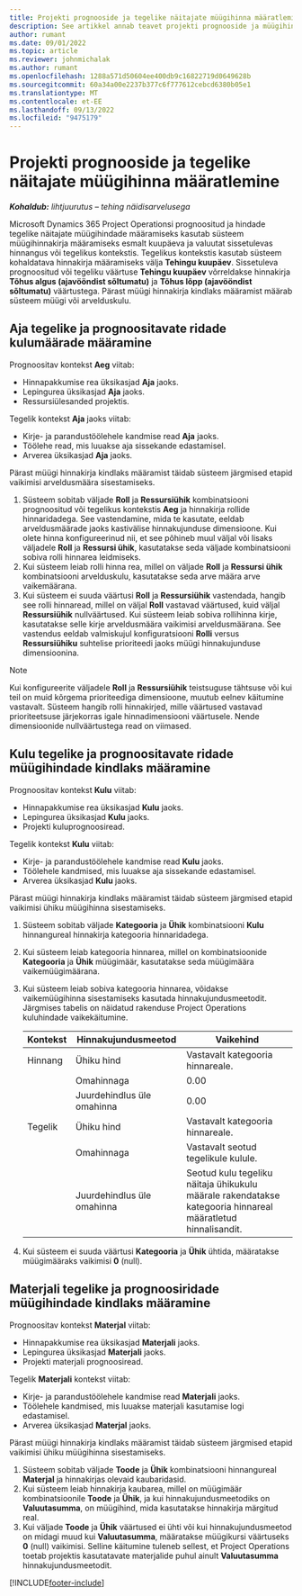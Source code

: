 ```yaml
---
title: Projekti prognooside ja tegelike näitajate müügihinna määratlemine
description: See artikkel annab teavet projekti prognooside ja müügihindade tegelike näitajate määratlemise kohta.
author: rumant
ms.date: 09/01/2022
ms.topic: article
ms.reviewer: johnmichalak
ms.author: rumant
ms.openlocfilehash: 1288a571d50604ee400db9c16822719d0649628b
ms.sourcegitcommit: 60a34a00e2237b377c6f777612cebcd6380b05e1
ms.translationtype: MT
ms.contentlocale: et-EE
ms.lasthandoff: 09/13/2022
ms.locfileid: "9475179"
---
```

# <a name="determine-sales-prices-for-project-estimates-and-actuals"></a>Projekti prognooside ja tegelike näitajate müügihinna määratlemine

_**Kohaldub:** lihtjuurutus – tehing näidisarvelusega_

Microsoft Dynamics 365 Project Operationsi prognoositud ja hindade tegelike näitajate müügihindade määramiseks kasutab süsteem müügihinnakirja määramiseks esmalt kuupäeva ja valuutat sissetulevas hinnangus või tegelikus kontekstis. Tegelikus kontekstis kasutab süsteem kohaldatava hinnakirja määramiseks välja **Tehingu kuupäev**. Sissetuleva prognoositud või tegeliku väärtuse **Tehingu kuupäev** võrreldakse hinnakirja **Tõhus algus (ajavööndist sõltumatu)** ja **Tõhus lõpp (ajavööndist sõltumatu)** väärtustega. Pärast müügi hinnakirja kindlaks määramist määrab süsteem müügi või arvelduskulu.

## <a name="determining-sales-rates-on-actual-and-estimate-lines-for-time"></a>Aja tegelike ja prognoositavate ridade kulumäärade määramine

Prognoositav kontekst **Aeg** viitab:

- Hinnapakkumise rea üksikasjad **Aja** jaoks.
- Lepingurea üksikasjad **Aja** jaoks.
- Ressursiülesanded projektis.

Tegelik kontekst **Aja** jaoks viitab:

- Kirje- ja parandustöölehele kandmise read **Aja** jaoks.
- Töölehe read, mis luuakse aja sissekande edastamisel.
- Arverea üksikasjad **Aja** jaoks. 

Pärast müügi hinnakirja kindlaks määramist täidab süsteem järgmised etapid vaikimisi arveldusmäära sisestamiseks.

1. Süsteem sobitab väljade **Roll** ja **Ressursiühik** kombinatsiooni prognoositud või tegelikus kontekstis **Aeg** ja hinnakirja rollide hinnaridadega. See vastendamine, mida te kasutate, eeldab arveldusmäärade jaoks kastivälise hinnakujunduse dimensioone. Kui olete hinna konfigureerinud nii, et see põhineb muul väljal või lisaks väljadele **Roll** ja **Ressursi ühik**, kasutatakse seda väljade kombinatsiooni sobiva rolli hinnarea leidmiseks.
1. Kui süsteem leiab rolli hinna rea, millel on väljade **Roll** ja **Ressursi ühik** kombinatsiooni arvelduskulu, kasutatakse seda arve määra arve vaikemäärana.
1. Kui süsteem ei suuda väärtusi **Roll** ja **Ressursiühik** vastendada, hangib see rolli hinnaread, millel on väljal **Roll** vastavad väärtused, kuid väljal **Ressursiühik** nullväärtused. Kui süsteem leiab sobiva rollihinna kirje, kasutatakse selle kirje arveldusmäära vaikimisi arveldusmäärana. See vastendus eeldab valmiskujul konfiguratsiooni **Rolli** versus **Ressursiühiku** suhtelise prioriteedi jaoks müügi hinnakujunduse dimensioonina.

> [!NOTE]
> Kui konfigureerite väljadele **Roll** ja **Ressursiühik** teistsuguse tähtsuse või kui teil on muid kõrgema prioriteediga dimensioone, muutub eelnev käitumine vastavalt. Süsteem hangib rolli hinnakirjed, mille väärtused vastavad prioriteetsuse järjekorras igale hinnadimensiooni väärtusele. Nende dimensioonide nullväärtustega read on viimased.

## <a name="determining-sales-rates-on-actual-and-estimate-lines-for-expense"></a>Kulu tegelike ja prognoositavate ridade müügihindade kindlaks määramine

Prognoositav kontekst **Kulu** viitab:

- Hinnapakkumise rea üksikasjad **Kulu** jaoks.
- Lepingurea üksikasjad **Kulu** jaoks.
- Projekti kuluprognoosiread.

Tegelik kontekst **Kulu** viitab:

- Kirje- ja parandustöölehele kandmise read **Kulu** jaoks.
- Töölehele kandmised, mis luuakse aja sissekande edastamisel.
- Arverea üksikasjad **Kulu** jaoks. 

Pärast müügi hinnakirja kindlaks määramist täidab süsteem järgmised etapid vaikimisi ühiku müügihinna sisestamiseks.

1. Süsteem sobitab väljade **Kategooria** ja **Ühik** kombinatsiooni **Kulu** hinnangureal hinnakirja kategooria hinnaridadega.
1. Kui süsteem leiab kategooria hinnarea, millel on kombinatsioonide **Kategooria** ja **Ühik** müügimäär, kasutatakse seda müügimäära vaikemüügimäärana.
1. Kui süsteem leiab sobiva kategooria hinnarea, võidakse vaikemüügihinna sisestamiseks kasutada hinnakujundusmeetodit. Järgmises tabelis on näidatud rakenduse Project Operations kuluhindade vaikekäitumine.

    | Kontekst | Hinnakujundusmeetod | Vaikehind |
    | --- | --- | --- |
    | Hinnang | Ühiku hind | Vastavalt kategooria hinnareale. |
    |        | Omahinnaga | 0.00 |
    |        | Juurdehindlus üle omahinna | 0.00 |
    | Tegelik | Ühiku hind | Vastavalt kategooria hinnareale. |
    |        | Omahinnaga | Vastavalt seotud tegelikule kulule. |
    |        | Juurdehindlus üle omahinna | Seotud kulu tegeliku näitaja ühikukulu määrale rakendatakse kategooria hinnareal määratletud hinnalisandit. |

1. Kui süsteem ei suuda väärtusi **Kategooria** ja **Ühik** ühtida, määratakse müügimääraks vaikimisi **0** (null).

## <a name="determining-sales-rates-on-actual-and-estimate-lines-for-material"></a>Materjali tegelike ja prognoosiridade müügihindade kindlaks määramine

Prognoositav kontekst **Materjal** viitab:

- Hinnapakkumise rea üksikasjad **Materjali** jaoks.
- Lepingurea üksikasjad **Materjali** jaoks.
- Projekti materjali prognoosiread.

Tegelik **Materjali** kontekst viitab:

- Kirje- ja parandustöölehele kandmise read **Materjali** jaoks.
- Töölehele kandmised, mis luuakse materjali kasutamise logi edastamisel.
- Arverea üksikasjad **Materjal** jaoks. 

Pärast müügi hinnakirja kindlaks määramist täidab süsteem järgmised etapid vaikimisi ühiku müügihinna sisestamiseks.

1. Süsteem sobitab väljade **Toode** ja **Ühik** kombinatsiooni hinnangureal **Materjal** ja hinnakirjas olevaid kaubaridasid.
1. Kui süsteem leiab hinnakirja kaubarea, millel on müügimäär kombinatsioonile **Toode** ja **Ühik**, ja kui hinnakujundusmeetodiks on **Valuutasumma**, on müügihind, mida kasutatakse hinnakirja märgitud real. 
1. Kui väljade **Toode** ja **Ühik** väärtused ei ühti või kui hinnakujundusmeetod on midagi muud kui **Valuutasumma**, määratakse müügikursi väärtuseks **0** (null) vaikimisi. Selline käitumine tuleneb sellest, et Project Operations toetab projektis kasutatavate materjalide puhul ainult **Valuutasumma** hinnakujundusmeetodit.

[!INCLUDE[footer-include](../../includes/footer-banner.md)]
